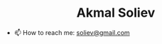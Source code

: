 <div align="center">
  <h1>Akmal Soliev</h1>
</div>

- 📫 How to reach me: soliev@gmail.com 

<!---
akmalsoliev/akmalsoliev is a ✨ special ✨ repository because its `README.md` (this file) appears on your GitHub profile.
You can click the Preview link to take a look at your changes.
--->
